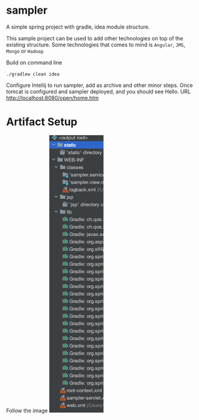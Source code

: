 # sampler

A simple spring project with gradle, idea module structure. 

This sample project can be used to add other technologies on top of the existing structure. Some technologies 
that comes to mind is `Angular`, `JMS`, `Mongo` or `Hadoop`

Build on command line

    ./gradlew clean idea
    
Configure Intellij to run sampler, add as archive and other minor steps. Once tomcat is configured and sampler 
deployed, and you should see Hello. URL [http://localhost:8080/open/home.htm](http://localhost:8080/open/home.htm) 

# Artifact Setup

Follow the image ![Image of Artifact](https://github.com/hth/sampler/blob/master/images/artifact.png?raw=true)
